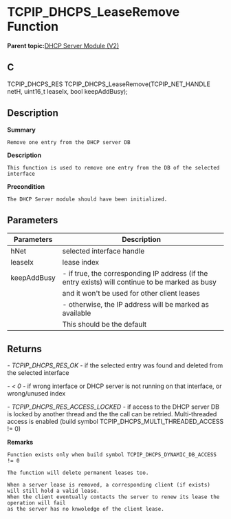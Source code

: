 # TCPIP\_DHCPS\_LeaseRemove Function

**Parent topic:**[DHCP Server Module \(V2\)](GUID-EE292D18-2DE6-478E-AAE1-74C69A31459E.md)

## C

TCPIP\_DHCPS\_RES TCPIP\_DHCPS\_LeaseRemove\(TCPIP\_NET\_HANDLE netH, uint16\_t leaseIx, bool keepAddBusy\);

## Description

**Summary**

```
Remove one entry from the DHCP server DB  
```

**Description**

```
This function is used to remove one entry from the DB of the selected interface  
```

**Precondition**

```
The DHCP Server module should have been initialized.  
```

## Parameters

|Parameters|Description|
|----------|-----------|
|hNet|selected interface handle|
|leaseIx|lease index|
|keepAddBusy|- if true, the corresponding IP address \(if the entry exists\) will continue to be marked as busy|
||and it won't be used for other client leases|
||- otherwise, the IP address will be marked as available|
||This should be the default|

## Returns

*- TCPIP\_DHCPS\_RES\_OK* - if the selected entry was found and deleted from the selected interface

*- < 0* - if wrong interface or DHCP server is not running on that interface, or wrong/unused index

*- TCPIP\_DHCPS\_RES\_ACCESS\_LOCKED* - if access to the DHCP server DB is locked by another thread and the the call can be retried. Multi-threaded access is enabled \(build symbol TCPIP\_DHCPS\_MULTI\_THREADED\_ACCESS != 0\)

**Remarks**

```
Function exists only when build symbol TCPIP_DHCPS_DYNAMIC_DB_ACCESS != 0 

The function will delete permanent leases too.

When a server lease is removed, a corresponding client (if exists) will still hold a valid lease.
When the client eventually contacts the server to renew its lease the operation will fail
as the server has no knwoledge of the client lease.  
```

